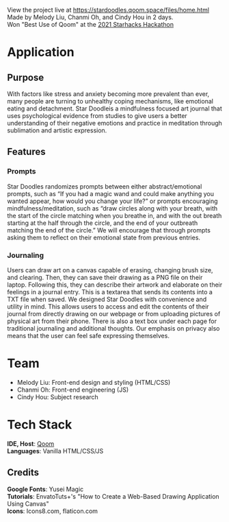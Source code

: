 View the project live at https://stardoodles.qoom.space/files/home.html  
Made by Melody Liu, Chanmi Oh, and Cindy Hou in 2 days.  
Won "Best Use of Qoom" at the [2021 Starhacks Hackathon](https://starhacks.devpost.com/)

# Application
## Purpose
With factors like stress and anxiety becoming more prevalent than ever, many people are turning to unhealthy coping mechanisms, like emotional eating and detachment. Star Doodleis a mindfulness focused art journal that uses psychological evidence from studies to give users a better understanding of their negative emotions and practice in meditation through sublimation and artistic expression. 

## Features
### Prompts
Star Doodles randomizes prompts between either abstract/emotional prompts, such as “If you had a magic wand and could make anything you wanted appear, how would you change your life?” or prompts encouraging mindfulness/meditation, such as “draw circles along with your breath, with the start of the circle matching when you breathe in, and with the out breath starting at the half through the circle, and the end of your outbreath matching the end of the circle.” 
We will encourage that through prompts asking them to reflect on their emotional state from previous entries. 
### Journaling
Users can draw art on a canvas capable of erasing, changing brush size, and clearing. Then, they can save their drawing as a PNG file on their laptop. 
	Following this, they can describe their artwork and elaborate on their feelings in a journal entry. This is a textarea that sends its contents into a TXT file when saved.
We designed Star Doodles with convenience and utility in mind. This allows users to access and edit the contents of their journal from directly drawing on our webpage or from uploading pictures of physical art from their phone. There is also a text box under each page for traditional journaling and additional thoughts. Our emphasis on privacy also means that the user can feel safe expressing themselves. 

# Team
- Melody Liu: Front-end design and styling (HTML/CSS)
- Chanmi Oh: Front-end engineering (JS)
- Cindy Hou: Subject research  

# Tech Stack  
**IDE, Host**: [Qoom](https://www.qoom.io/)  
**Languages**: Vanilla HTML/CSS/JS  

## Credits
**Google Fonts**: Yusei Magic  
**Tutorials**: EnvatoTuts+'s "How to Create a Web-Based Drawing Application Using Canvas"  
**Icons**: Icons8.com, flaticon.com  
